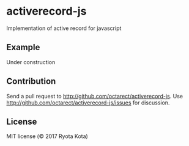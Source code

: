 # activerecord-js
Implementation of active record for javascript

## Example
Under construction

## Contribution
Send a pull request to http://github.com/octarect/activerecord-js. Use http://github.com/octarect/activerecord-js/issues for discussion.

## License

MIT license (© 2017 Ryota Kota)
